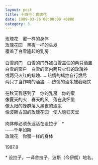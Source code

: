 ```yaml
---
layout: post
title: 十四行：玫瑰花
date: 1989-03-26 00:00:00 +0800
category: 3
---
```


玫瑰花　蜜一样的身体<br>
玫瑰花园　黑夜一样的头发<br>
覆盖了白雪隆起的乳房<br>
<br>
白雪的门　白雪的门外被白雪盖住的两只酒盅<br>
白雪的窗户　白雪的窗内两只火红的玫瑰谷<br>
或两只火红的蜡烛……热情的蜡烛自行燃尽<br>
两只丁当作响的酒盅……热情的酒浆被我啜饮<br>
<br>
在秋天我感到了　你的乳房　你的蜜<br>
像夏天的火　春天的风　落在我怀里<br>
像太阳的蜂群落入黑夜的酒浆<br>
像波斯古国的玫瑰花园　使人魂归天堂<br>
<br>
肉体却必须永远活在设拉子　*<br>
——千年如斯<br>
玫瑰花　你蜜一样的身体<br>
<br>
1987.8<br>
<p class="zhushi">
* 设拉子，一译舍拉子，波斯（今伊朗）地名。
</p>